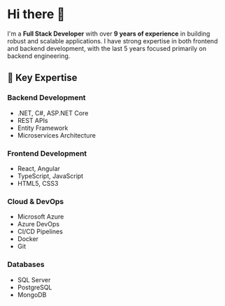 # Hi there 👋

I'm a **Full Stack Developer** with over **9 years of experience** in building robust and scalable applications. I have strong expertise in both frontend and backend development, with the last 5 years focused primarily on backend engineering.

## 🚀 Key Expertise

### Backend Development
- .NET, C#, ASP.NET Core
- REST APIs
- Entity Framework
- Microservices Architecture

### Frontend Development
- React, Angular
- TypeScript, JavaScript
- HTML5, CSS3

### Cloud & DevOps
- Microsoft Azure
- Azure DevOps
- CI/CD Pipelines
- Docker
- Git

### Databases
- SQL Server
- PostgreSQL
- MongoDB
